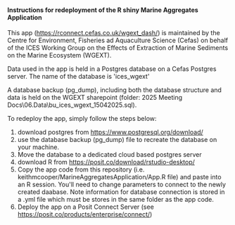#### Instructions for redeployment of the R shiny Marine Aggregates Application ####

This app (https://rconnect.cefas.co.uk/wgext_dash/) is maintained by the Centre for Environment, Fisheries ad Aquaculture Science (Cefas) on behalf of the ICES Working Group on the Effects of Extraction of Marine Sediments on the Marine Ecosystem (WGEXT).

Data used in the app is held in a Postgres database on a Cefas Postgres server. The name of the database is 'ices_wgext'

A database backup (pg_dump), including both the database structure and data is held on the WGEXT sharepoint (folder: 2025 Meeting Docs\06.Data\bu_ices_wgext_15042025.sql).

To redeploy the app, simply follow the steps below:
1. download postgres from https://www.postgresql.org/download/
2. use the database backup (pg_dump) file to recreate the database on your machine.
3. Move the database to a dedicated cloud based postgres server
4. download R from https://posit.co/download/rstudio-desktop/
5. Copy the app code from this repository (i.e. keithmcooper/MarineAggregatesApplication/App.R file) and paste into an R session. You'll need to change parameters to connect to the newly created daabase. Note information for database connection is stored in a .yml file which must be stores in the same folder as the app code.
6. Deploy the app on a Posit Connect Server (see https://posit.co/products/enterprise/connect/) 
